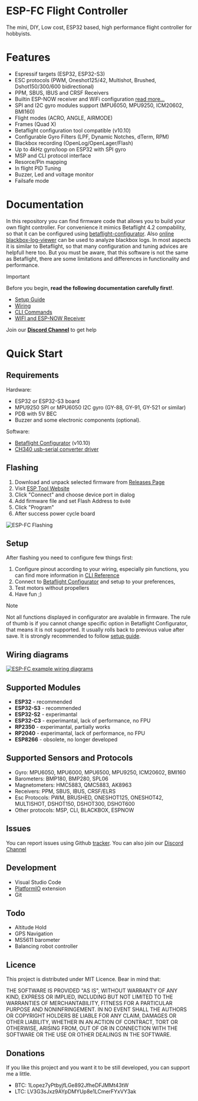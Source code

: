 # ESP-FC Flight Controller

The mini, DIY, Low cost, ESP32 based, high performance flight controller for hobbyists.

# Features

* Espressif targets (ESP32, ESP32-S3)
* ESC protocols (PWM, Oneshot125/42, Multishot, Brushed, Dshot150/300/600 bidirectional)
* PPM, SBUS, IBUS and CRSF Receivers
* Builtin ESP-NOW receiver and WiFi configuration [read more...](/docs/wireless.md)
* SPI and I2C gyro modules support (MPU6050, MPU9250, ICM20602, BMI160)
* Flight modes (ACRO, ANGLE, AIRMODE)
* Frames (Quad X)
* Betaflight configuration tool compatible (v10.10)
* Configurable Gyro Filters (LPF, Dynamic Notches, dTerm, RPM)
* Blackbox recording (OpenLog/OpenLager/Flash)
* Up to 4kHz gyro/loop on ESP32 with SPI gyro
* MSP and CLI protocol interface
* Resorce/Pin mapping
* In flight PID Tuning
* Buzzer, Led and voltage monitor
* Failsafe mode

# Documentation

In this repository you can find firmware code that allows you to build your own flight controller. For convenience it mimics Betaflight 4.2 compability, so that it can be configured using [betaflight-configurator](https://github.com/betaflight/betaflight-configurator). Also [online blackbox-log-viewer](https://blackbox.betaflight.com/) can be used to analyze blackbox logs. In most aspects it is similar to Betaflight, so that many configuration and tuning advices are helpfull here too. But you must be aware, that this software is not the same as Betaflight, there are some limitations and differences in functionality and performance.

> [!IMPORTANT]
> Before you begin, **read the following documentation carefully first!**.

 * [Setup Guide](/docs/setup.md)
 * [Wiring](/docs/wiring.md)
 * [CLI Commands](/docs/cli.md)
 * [WIFI and ESP-NOW Receiver](/docs/wireless.md)

Join our **[Discord Channel](https://discord.gg/jhyPPM5UEH)** to get help

# Quick Start

## Requirements

Hardware:
* ESP32 or ESP32-S3 board
* MPU9250 SPI or MPU6050 I2C gyro (GY-88, GY-91, GY-521 or similar)
* PDB with 5V BEC
* Buzzer and some electronic components (optional).

Software:
* [Betaflight Configurator](https://github.com/betaflight/betaflight-configurator/releases) (v10.10)
* [CH340 usb-serial converter driver](https://sparks.gogo.co.nz/ch340.html)

## Flashing

1. Download and unpack selected firmware from [Releases Page](https://github.com/rtlopez/esp-fc/releases)
2. Visit [ESP Tool Website](https://espressif.github.io/esptool-js/)
3. Click "Connect" and choose device port in dialog
4. Add firmware file and set Flash Address to `0x00`
5. Click "Program"
6. After success power cycle board

![ESP-FC Flashing](/docs/images/esptool-js-flash-connect.png)

## Setup

After flashing you need to configure few things first:

 1. Configure pinout according to your wiring, especially pin functions, you can find more information in [CLI Reference](/docs/cli.md)
 2. Connect to [Betaflight Configurator](https://github.com/betaflight/betaflight-configurator/releases) and setup to your preferences,
 3. Test motors without propellers
 4. Have fun ;)

> [!NOTE]
> Not all functions displayed in configurator are avalable in firmware. The rule of thumb is if you cannot change specific option in Betaflight Configurator, that means it is not supported. It usually rolls back to previous value after save. It is strongly recommended to follow [setup guide](/docs/setup.md).

## Wiring diagrams

[![ESP-FC example wiring diagrams](/docs/images/espfc_wiring_combined.png)](/docs/wiring.md)

## Supported Modules

 * **ESP32** - recommended
 * **ESP32-S3** - recommended
 * **ESP32-S2** - experimantal
 * **ESP32-C3** - experimantal, lack of performance, no FPU
 * **RP2350** - experimantal, partially works
 * **RP2040** - experimantal, lack of performance, no FPU
 * **ESP8266** - obsolete, no longer developed

## Supported Sensors and Protocols

 * Gyro: MPU6050, MPU6000, MPU6500, MPU9250, ICM20602, BMI160
 * Barometers: BMP180, BMP280, SPL06
 * Magnetometers: HMC5883, QMC5883, AK8963
 * Receivers: PPM, SBUS, IBUS, CRSF/ELRS
 * Esc Protocols: PWM, BRUSHED, ONESHOT125, ONESHOT42, MULTISHOT, DSHOT150, DSHOT300, DSHOT600
 * Other protocols: MSP, CLI, BLACKBOX, ESPNOW

## Issues

You can report issues using Github [tracker](https://github.com/rtlopez/esp-fc/issues). 
You can also join our [Discord Channel](https://discord.gg/jhyPPM5UEH)

## Development

* Visual Studio Code
* [PlatformIO](https://platformio.org/install/ide?install=vscode) extension
* Git

## Todo

* Altitude Hold
* GPS Navigation
* MS5611 barometer
* Balancing robot controller

## Licence

This project is distributed under MIT Licence. Bear in mind that:

THE SOFTWARE IS PROVIDED "AS IS", WITHOUT WARRANTY OF ANY KIND, EXPRESS OR
IMPLIED, INCLUDING BUT NOT LIMITED TO THE WARRANTIES OF MERCHANTABILITY,
FITNESS FOR A PARTICULAR PURPOSE AND NONINFRINGEMENT. IN NO EVENT SHALL THE
AUTHORS OR COPYRIGHT HOLDERS BE LIABLE FOR ANY CLAIM, DAMAGES OR OTHER
LIABILITY, WHETHER IN AN ACTION OF CONTRACT, TORT OR OTHERWISE, ARISING FROM,
OUT OF OR IN CONNECTION WITH THE SOFTWARE OR THE USE OR OTHER DEALINGS IN THE
SOFTWARE.

## Donations
If you like this project and you want it to be still developed, you can support me a little.

* BTC: 1Lopez7yPtbyjfLGe892JfheDFJMMt43tW
* LTC: LV3G3sJxz9AYpDMYUp8e1LCmerFYxVY3ak
